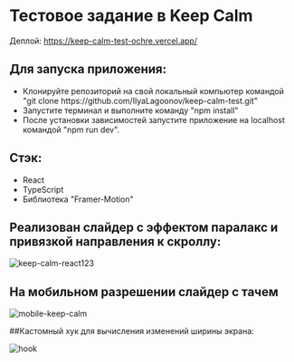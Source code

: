 # Тестовое задание в Keep Calm

Деплой: https://keep-calm-test-ochre.vercel.app/
## Для запуска приложения:
<ul>
<li>Клонируйте репозиторий на свой локальный компьютер командой "git clone https://github.com/IlyaLagoonov/keep-calm-test.git"</li>
<li>Запустите терминал и выполните команду "npm install"</li>
<li>После установки зависимостей запустите приложение на localhost командой "npm run dev".</li>
</ul>

## Стэк:
<ul>
<li>React</li>
<li>TypeScript</li>
<li>Библиотека "Framer-Motion"</li>
</ul>


## Реализован слайдер с эффектом паралакс и привязкой направления к скроллу: 

![keep-calm-react123](https://user-images.githubusercontent.com/105582256/217549838-70bac929-e3cc-4212-a83b-04564c98e996.gif)


## На мобильном разрешении слайдер с тачем

![mobile-keep-calm](https://user-images.githubusercontent.com/105582256/217555521-97b6678a-f9d2-426b-95f3-3c3a2cb6150c.gif)


##Кастомный хук для вычисления изменений ширины экрана: 

![hook](https://user-images.githubusercontent.com/105582256/217558071-e1c99738-432b-4efc-abe4-56909d35980b.png)
